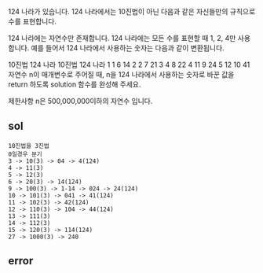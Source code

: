 124 나라가 있습니다. 124 나라에서는 10진법이 아닌 다음과 같은 자신들만의 규칙으로 수를 표현합니다.

124 나라에는 자연수만 존재합니다.
124 나라에는 모든 수를 표현할 때 1, 2, 4만 사용합니다.
예를 들어서 124 나라에서 사용하는 숫자는 다음과 같이 변환됩니다.

10진법	124 나라	10진법	124 나라
1	1	6	14
2	2	7	21
3	4	8	22
4	11	9	24
5	12	10	41
자연수 n이 매개변수로 주어질 때, n을 124 나라에서 사용하는 숫자로 바꾼 값을 return 하도록 solution 함수를 완성해 주세요.

제한사항
n은 500,000,000이하의 자연수 입니다.

## sol
```
10진법을 3진법
0일경우 분기
3 -> 10(3) -> 04 -> 4(124)
4 -> 11(3)
5 -> 12(3)
6 -> 20(3) -> 14(124)
9 -> 100(3) -> 1-14 -> 024 -> 24(124)
10 -> 101(3) -> 041 -> 41(124)
11 -> 102(3) -> 42(124)
12 -> 110(3) -> 104 -> 44(124)
13 -> 111(3)
14 -> 112(3)
15 -> 120(3) -> 114(124)
27 -> 1000(3) -> 240
```
## error
```
```